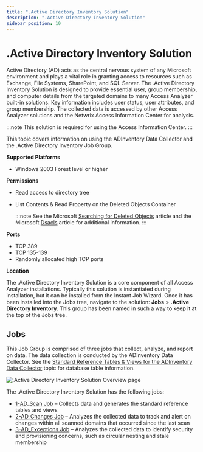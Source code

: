```yaml
---
title: ".Active Directory Inventory Solution"
description: ".Active Directory Inventory Solution"
sidebar_position: 10
---
```


# .Active Directory Inventory Solution

Active Directory (AD) acts as the central nervous system of any Microsoft environment and plays a
vital role in granting access to resources such as Exchange, File Systems, SharePoint, and SQL
Server. The .Active Directory Inventory Solution is designed to provide essential user, group
membership, and computer details from the targeted domains to many Access Analyzer built-in
solutions. Key information includes user status, user attributes, and group membership. The
collected data is accessed by other Access Analyzer solutions and the Netwrix Access Information
Center for analysis.

:::note
This solution is required for using the Access Information Center.
:::


This topic covers information on using the ADInventory Data Collector and the .Active Directory
Inventory Job Group.

**Supported Platforms**

- Windows 2003 Forest level or higher

**Permissions**

- Read access to directory tree
- List Contents & Read Property on the Deleted Objects Container

    :::note
    See the Microsoft
    [Searching for Deleted Objects](https://technet.microsoft.com/en-us/library/cc978013.aspx)
    article and the Microsoft
    [Dsacls](https://technet.microsoft.com/en-us/library/cc771151(v=ws.11).aspx) article for
    additional information.
    :::


**Ports**

- TCP 389
- TCP 135-139
- Randomly allocated high TCP ports

**Location**

The .Active Directory Inventory Solution is a core component of all Access Analyzer installations.
Typically this solution is instantiated during installation, but it can be installed from the
Instant Job Wizard. Once it has been installed into the Jobs tree, navigate to the solution:
**Jobs** > **.Active Directory Inventory**. This group has been named in such a way to keep it at
the top of the Jobs tree.

## Jobs

This Job Group is comprised of three jobs that collect, analyze, and report on data. The data
collection is conducted by the ADInventory Data Collector. See the
[Standard Reference Tables & Views for the ADInventory Data Collector](/docs/accessanalyzer/12.0/admin/datacollector/adinventory/standardtables.md)
topic for database table information.

![.Active Directory Inventory Solution Overview page](/img/product_docs/accessanalyzer/12.0/solutions/activedirectoryinventory/overview.webp)

The .Active Directory Inventory Solution has the following jobs:

- [1-AD_Scan Job](/docs/accessanalyzer/12.0/solutions/activedirectoryinventory/1-ad_scan.md) – Collects data and generates the standard reference tables and
  views
- [2-AD_Changes Job](/docs/accessanalyzer/12.0/solutions/activedirectoryinventory/2-ad_changes.md) – Analyzes the collected data to track and alert on changes
  within all scanned domains that occurred since the last scan
- [3-AD_Exceptions Job](/docs/accessanalyzer/12.0/solutions/activedirectoryinventory/3-ad_exceptions.md) – Analyzes the collected data to identify security and
  provisioning concerns, such as circular nesting and stale membership
